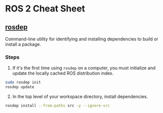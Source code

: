 # ROS 2 Cheat Sheet

## [rosdep](https://docs.ros.org/en/humble/Tutorials/Intermediate/Rosdep.html)
Command-line utility for identifying and installing dependencies to build or install a package.

### Steps
1. If it's the first time using `rosdep` on a computer, you must initialize and update the locally cached ROS distribution index.
```sh
sudo rosdep init
rosdep update
```

2. In the top level of your workspace directory, install dependencies.
```sh
rosdep install --from-paths src -y --ignore-src
```
